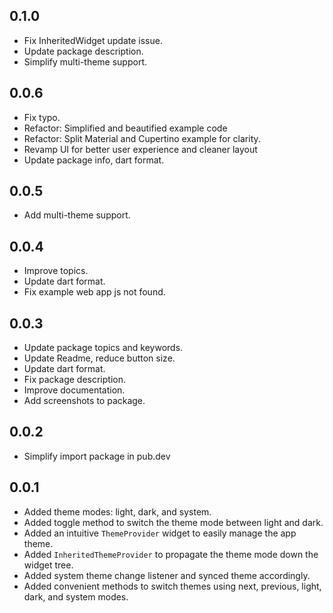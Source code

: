 ## 0.1.0
- Fix InheritedWidget update issue.
- Update package description.
- Simplify multi-theme support.

## 0.0.6
- Fix typo.
- Refactor: Simplified and beautified example code
- Refactor: Split Material and Cupertino example for clarity.
- Revamp UI for better user experience and cleaner layout
- Update package info, dart format.

## 0.0.5
- Add multi-theme support.

## 0.0.4
- Improve topics.
- Update dart format.
- Fix example web app js not found.

## 0.0.3
- Update package topics and keywords.
- Update Readme, reduce button size.
- Update dart format.
- Fix package description.
- Improve documentation.
- Add screenshots to package.

## 0.0.2
- Simplify import package in pub.dev

## 0.0.1

- Added theme modes: light, dark, and system.
- Added toggle method to switch the theme mode between light and dark.
- Added an intuitive `ThemeProvider` widget to easily manage the app theme.
- Added `InheritedThemeProvider` to propagate the theme mode down the widget tree.
- Added system theme change listener and synced theme accordingly.
- Added convenient methods to switch themes using next, previous, light, dark, and system modes.